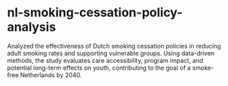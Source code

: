 # nl-smoking-cessation-policy-analysis
Analyzed the effectiveness of Dutch smoking cessation policies in reducing adult smoking rates and supporting vulnerable groups. Using data-driven methods, the study evaluates care accessibility, program impact, and potential long-term effects on youth, contributing to the goal of a smoke-free Netherlands by 2040.

